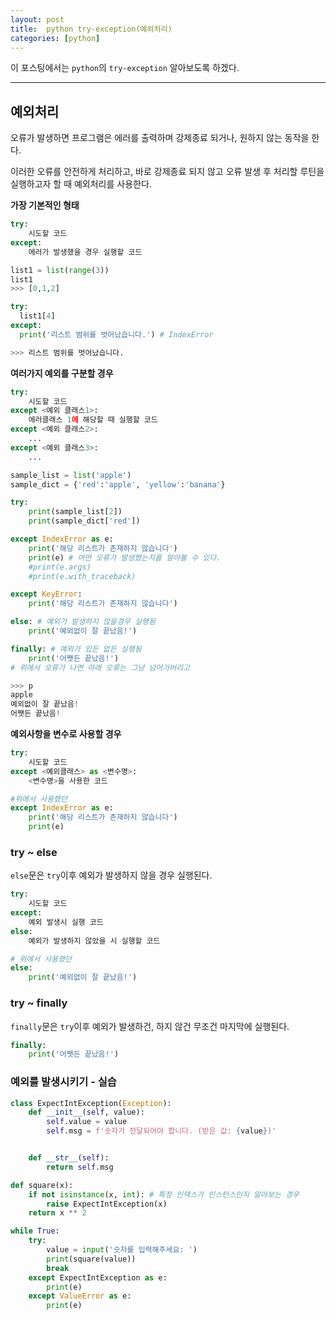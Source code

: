 ```yaml
---
layout: post
title:  python try-exception(예외처리)
categories: [python]
---
```

이 포스팅에서는 `python`의 `try-exception` 알아보도록 하겠다.

<hr>

## 예외처리

오류가 발생하면 프로그램은 에러를 출력하며 강제종료 되거나, 원하지 않는 동작을 한다.

이러한 오류를 안전하게 처리하고, 바로 강제종료 되지 않고 오류 발생 후 처리할 루틴을 실행하고자 할 때 예외처리를 사용한다.

**가장 기본적인 형태**

```python
try:
	시도할 코드
except:
	에러가 발생했을 경우 실행할 코드
```

```python
list1 = list(range(3))
list1
>>> [0,1,2]

try:
  list1[4]
except:
  print('리스트 범위를 벗어났습니다.') # IndexError

>>> 리스트 범위를 벗어났습니다.
```

**여러가지 예외를 구분할 경우**

```python
try:
	시도할 코드
except <예외 클래스1>:
	에러클래스 1에 해당할 때 실행할 코드
except <예외 클래스2>:
	...
except <예외 클래스3>:
	...
```

```python
sample_list = list('apple')
sample_dict = {'red':'apple', 'yellow':'banana'}

try:    
    print(sample_list[2])
    print(sample_dict['red'])

except IndexError as e:
    print('해당 리스트가 존재하지 않습니다')
    print(e) # 어떤 오류가 발생했는지를 알아볼 수 있다.
    #print(e.args)
    #print(e.with_traceback)

except KeyError:
    print('해당 리스트가 존재하지 않습니다')

else: # 예외가 발생하지 않을경우 실행됨
    print('예외없이 잘 끝났음!')

finally: # 예외가 있든 없든 실행됨
    print('어쨋든 끝났음!')
# 위에서 오류가 나면 아래 오류는 그냥 넘어가버리고

>>> p
apple
예외없이 잘 끝났음!
어쨋든 끝났음!

```

**예외사항을 변수로 사용할 경우**

```python
try:
	시도할 코드
except <예외클래스> as <변수명>:
	<변수명>을 사용한 코드

#위에서 사용했던
except IndexError as e:
    print('해당 리스트가 존재하지 않습니다')
    print(e)

```


### try ~ else

`else`문은 `try`이후 예외가 발생하지 않을 경우 실행된다.

```python
try:
	시도할 코드
except:
	예외 발생시 실행 코드
else:
	예외가 발생하지 않았을 시 실행할 코드

# 위에서 사용했던
else:
    print('예외없이 잘 끝났음!')

```

### try ~ finally

`finally`문은 `try`이후 예외가 발생하건, 하지 않건 무조건 마지막에 실행된다.

```python
finally:
    print('어쨋든 끝났음!')
```

### 예외를 발생시키기 - 실습

```python
class ExpectIntException(Exception):
    def __init__(self, value):
        self.value = value
        self.msg = f'숫자가 전달되어야 합니다. (받은 값: {value})'


    def __str__(self):
        return self.msg

def square(x):
    if not isinstance(x, int): # 특정 인덱스가 인스턴스인지 알아보는 경우
        raise ExpectIntException(x)
    return x ** 2
```
```python
while True:
    try:
        value = input('숫자를 입력해주세요: ')
        print(square(value))
        break  
    except ExpectIntException as e:
        print(e)
    except ValueError as e:
        print(e)
```
